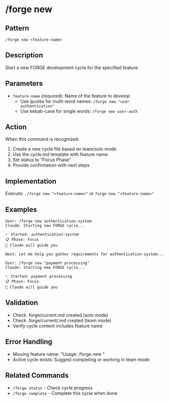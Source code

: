 # /forge new

## Pattern
```
/forge new <feature-name>
```

## Description
Start a new FORGE development cycle for the specified feature.

## Parameters
- `feature-name` (required): Name of the feature to develop
  - Use quotes for multi-word names: `/forge new "user authentication"`
  - Use kebab-case for single words: `/forge new user-auth`

## Action
When this command is recognized:
1. Create a new cycle file based on team/solo mode
2. Use the cycle.md template with feature name
3. Set status to "Focus Phase"
4. Provide confirmation with next steps

## Implementation
Execute: `./forge new "<feature-name>"` or `forge new "<feature-name>"`

## Examples
```
User: /forge new authentication-system
Claude: Starting new FORGE cycle...

✨ Started: authentication-system
📋 Phase: Focus
🤖 Claude will guide you

Next: Let me help you gather requirements for authentication-system...
```

```
User: /forge new "payment processing"
Claude: Starting new FORGE cycle...

✨ Started: payment processing
📋 Phase: Focus
🤖 Claude will guide you
```

## Validation
- Check .forge/current.md created (solo mode)
- Check .forge/current/<feature>.md created (team mode)
- Verify cycle content includes feature name

## Error Handling
- Missing feature name: "Usage: /forge new <feature-name>"
- Active cycle exists: Suggest completing or working in team mode

## Related Commands
- `/forge status` - Check cycle progress
- `/forge complete` - Complete this cycle when done